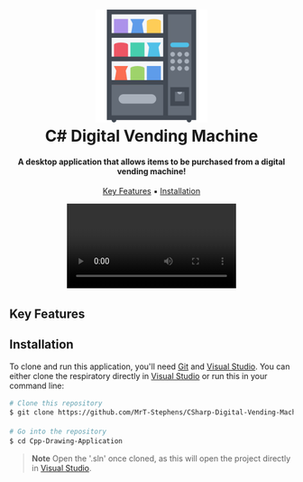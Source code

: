 
<h1 align="center">
  <img src="https://github.com/MrT-Stephens/CSharp-Digital-Vending-Machine/blob/master/Images/vending-machine.png" alt="drawing" width="200"/>
  <br>
  C# Digital Vending Machine
  <br>
</h1>

<h4 align="center">A desktop application that allows items to be purchased from a digital vending machine!</h4>

<p align="center">
  <a href="#key-features">Key Features</a> ▪︎
  <a href="#installation">Installation</a>
</p>

<div align="center">
  <video src="https://github.com/MrT-Stephens/CSharp-Digital-Vending-Machine/assets/92452307/df413820-4f9f-4656-86ef-1eeede66972e"/>
</div>
    
## Key Features

## Installation

To clone and run this application, you'll need [Git](https://git-scm.com) and [Visual Studio](https://visualstudio.microsoft.com/). You can either clone the respiratory directly in [Visual Studio](https://visualstudio.microsoft.com/) or run this in your command line:

```bash
# Clone this repository
$ git clone https://github.com/MrT-Stephens/CSharp-Digital-Vending-Machine.git

# Go into the repository
$ cd Cpp-Drawing-Application
```
> **Note**
> Open the '.sln' once cloned, as this will open the project directly in [Visual Studio](https://visualstudio.microsoft.com/).

